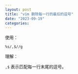 ```yaml
---
layout: post
title: "vim 删除每一行的最后的逗号"
date: "2023-09-19"
categories: 
---
```

<p>使用：</p>

<p><code>%s/,$//g</code></p>

<p>理解：</p>

<p><code>,$</code> 表示匹配每一行末尾的逗号。</p>

